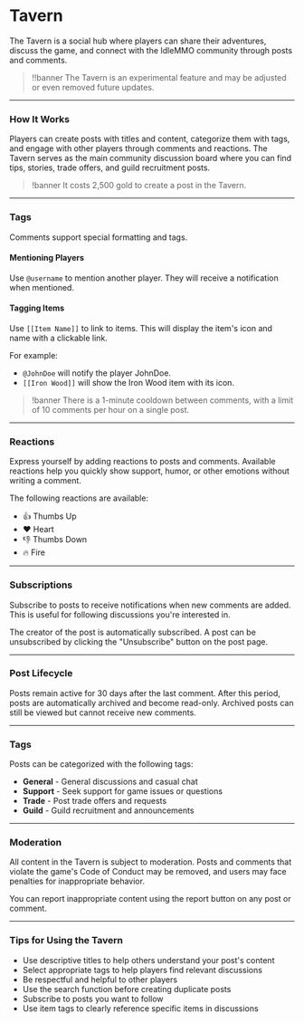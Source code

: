 # Tavern

The Tavern is a social hub where players can share their adventures, discuss the game, and connect with the IdleMMO community through posts and comments.

>!!banner The Tavern is an experimental feature and may be adjusted or even removed future updates.
 
---

### How It Works

Players can create posts with titles and content, categorize them with tags, and engage with other players through comments and reactions. The Tavern serves as the main community discussion board where you can find tips, stories, trade offers, and guild recruitment posts.

>!banner It costs 2,500 gold to create a post in the Tavern.
> 
---

### Tags

Comments support special formatting and tags.

#### Mentioning Players
Use `@username` to mention another player. They will receive a notification when mentioned.

#### Tagging Items
Use `[[Item Name]]` to link to items. This will display the item's icon and name with a clickable link.

For example:
- `@JohnDoe` will notify the player JohnDoe.
- `[[Iron Wood]]` will show the Iron Wood item with its icon.

>!banner There is a 1-minute cooldown between comments, with a limit of 10 comments per hour on a single post.

---

### Reactions
Express yourself by adding reactions to posts and comments. Available reactions help you quickly show support, humor, or other emotions without writing a comment.

The following reactions are available:

- 👍 Thumbs Up
- ❤️ Heart
- 👎 Thumbs Down
- 🔥 Fire

----

### Subscriptions

Subscribe to posts to receive notifications when new comments are added. This is useful for following discussions you're interested in.

The creator of the post is automatically subscribed. A post can be unsubscribed by clicking the "Unsubscribe" button on the post page.

---

### Post Lifecycle

Posts remain active for 30 days after the last comment. After this period, posts are automatically archived and become read-only. Archived posts can still be viewed but cannot receive new comments.

---

### Tags

Posts can be categorized with the following tags:
- **General** - General discussions and casual chat
- **Support** - Seek support for game issues or questions
- **Trade** - Post trade offers and requests
- **Guild** - Guild recruitment and announcements

---

### Moderation

All content in the Tavern is subject to moderation. Posts and comments that violate the game's Code of Conduct may be removed, and users may face penalties for inappropriate behavior.

You can report inappropriate content using the report button on any post or comment.

---

### Tips for Using the Tavern

- Use descriptive titles to help others understand your post's content
- Select appropriate tags to help players find relevant discussions
- Be respectful and helpful to other players
- Use the search function before creating duplicate posts
- Subscribe to posts you want to follow
- Use item tags to clearly reference specific items in discussions
